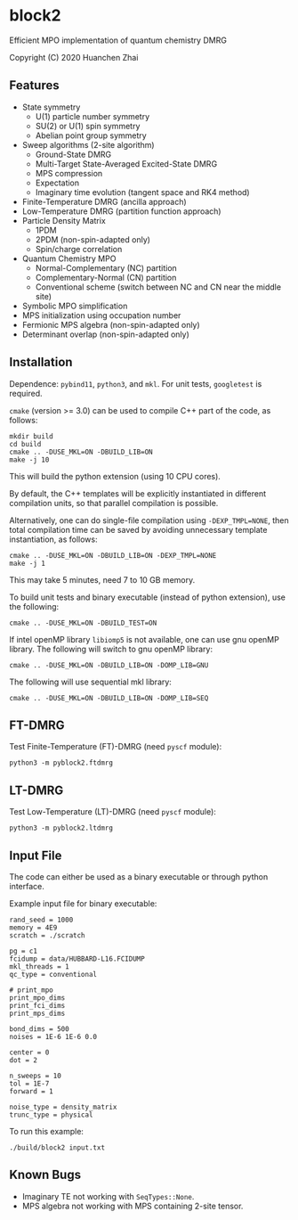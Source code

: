 
block2
======

Efficient MPO implementation of quantum chemistry DMRG

Copyright (C) 2020 Huanchen Zhai

Features
--------

* State symmetry
    * U(1) particle number symmetry
    * SU(2) or U(1) spin symmetry
    * Abelian point group symmetry
* Sweep algorithms (2-site algorithm)
    * Ground-State DMRG
    * Multi-Target State-Averaged Excited-State DMRG
    * MPS compression
    * Expectation
    * Imaginary time evolution (tangent space and RK4 method)
* Finite-Temperature DMRG (ancilla approach)
* Low-Temperature DMRG (partition function approach)
* Particle Density Matrix
    * 1PDM
    * 2PDM (non-spin-adapted only)
    * Spin/charge correlation
* Quantum Chemistry MPO
    * Normal-Complementary (NC) partition
    * Complementary-Normal (CN) partition
    * Conventional scheme (switch between NC and CN near the middle site)
* Symbolic MPO simplification
* MPS initialization using occupation number
* Fermionic MPS algebra (non-spin-adapted only)
* Determinant overlap (non-spin-adapted only)

Installation
------------

Dependence: `pybind11`, `python3`, and `mkl`. For unit tests, `googletest` is required.

`cmake` (version >= 3.0) can be used to compile C++ part of the code, as follows:

    mkdir build
    cd build
    cmake .. -DUSE_MKL=ON -DBUILD_LIB=ON
    make -j 10

This will build the python extension (using 10 CPU cores).

By default, the C++ templates will be explicitly instantiated in different compilation units, so that parallel
compilation is possible.

Alternatively, one can do single-file compilation using `-DEXP_TMPL=NONE`, then total compilation time can be
saved by avoiding unnecessary template instantiation, as follows:

    cmake .. -DUSE_MKL=ON -DBUILD_LIB=ON -DEXP_TMPL=NONE
    make -j 1

This may take 5 minutes, need 7 to 10 GB memory.

To build unit tests and binary executable (instead of python extension), use the following:

    cmake .. -DUSE_MKL=ON -DBUILD_TEST=ON

If intel openMP library `libiomp5` is not available, one can use gnu openMP library.
The following will switch to gnu openMP library:

    cmake .. -DUSE_MKL=ON -DBUILD_LIB=ON -DOMP_LIB=GNU

The following will use sequential mkl library:

    cmake .. -DUSE_MKL=ON -DBUILD_LIB=ON -DOMP_LIB=SEQ

FT-DMRG
-------

Test Finite-Temperature (FT)-DMRG (need `pyscf` module):

    python3 -m pyblock2.ftdmrg

LT-DMRG
-------

Test Low-Temperature (LT)-DMRG (need `pyscf` module):

    python3 -m pyblock2.ltdmrg

Input File
----------

The code can either be used as a binary executable or through python interface.

Example input file for binary executable:

    rand_seed = 1000
    memory = 4E9
    scratch = ./scratch

    pg = c1
    fcidump = data/HUBBARD-L16.FCIDUMP
    mkl_threads = 1
    qc_type = conventional

    # print_mpo
    print_mpo_dims
    print_fci_dims
    print_mps_dims

    bond_dims = 500
    noises = 1E-6 1E-6 0.0

    center = 0
    dot = 2

    n_sweeps = 10
    tol = 1E-7
    forward = 1

    noise_type = density_matrix
    trunc_type = physical

To run this example:

    ./build/block2 input.txt

Known Bugs
----------

* Imaginary TE not working with `SeqTypes::None`.
* MPS algebra not working with MPS containing 2-site tensor.
